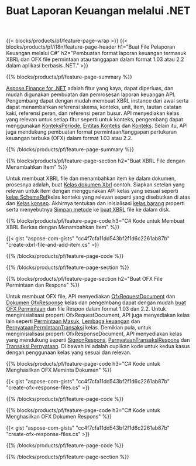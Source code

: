 ﻿---
title: Buat Laporan Keuangan melalui .NET
url: /id/net/create/
description:  C# kode untuk membuat Laporan Keuangan di XBRL, dan OFX file permintaan atau tanggapan melalui perpustakaan .NET.
---
{{< blocks/products/pf/feature-page-wrap >}}
{{< blocks/products/pf/i18n/feature-page-header h1="Buat File Pelaporan Keuangan melalui C#" h2="Pembuatan format laporan keuangan termasuk XBRL dan OFX file permintaan atau tanggapan dalam format 1.03 atau 2.2 dalam aplikasi berbasis .NET." >}}

{{% blocks/products/pf/feature-page-summary %}}

[Aspose.Finance for .NET](https://products.aspose.com/finance/net/) adalah fitur yang kaya, dapat diperluas, dan mudah digunakan pembuatan dan pemrosesan laporan keuangan API. Pengembang dapat dengan mudah membuat XBRL instance dari awal serta dapat menambahkan referensi skema, konteks, unit, item, tautan catatan kaki, referensi peran, dan 
referensi peran busur. API menyediakan kelas yang relevan untuk setiap fitur seperti untuk konteks, pengembang dapat menggunakan [KonteksPeriode](https://apireference.aspose.com/finance/net/aspose.finance.xbrl/contextperiod), [Entitas Konteks](https://apireference.aspose.com/finance/net/aspose.finance.xbrl/contextentity) dan [Konteks](https://apireference.aspose.com/finance/net/aspose.finance.xbrl/context). 
Selain itu, API juga mendukung pembuatan format permintaan/tanggapan pertukaran keuangan terbuka (OFX) dalam format 1.03 atau 2.2.

{{% /blocks/products/pf/feature-page-summary %}}

{{% blocks/products/pf/feature-page-section h2="Buat XBRL File dengan Menambahkan Item" %}}

Untuk membuat XBRL file dan menambahkan item ke dalam dokumen, prosesnya adalah, buat [Kelas dokumen Xbrl](https://apireference.aspose.com/finance/net/aspose.finance.xbrl/xbrldocument) contoh. Siapkan setelan yang relevan untuk item dengan menggunakan API kelas yang sesuai seperti [kelas SchemaRef](https://apireference.aspose.com/finance/net/aspose.finance.xbrl/schemaref)kelas konteks yang relevan seperti yang disebutkan di atas dan [Kelas konsep](https://apireference.aspose.com/finance/net/aspose.finance.xbrl/concept). Akhirnya tentukan dan inisialisasi [kelas barang](https://apireference.aspose.com/finance/net/aspose.finance.xbrl/item) properti serta menyebutnya [Simpan metode](https://apireference.aspose.com/finance/net/aspose.finance.xbrl.xbrldocument/save/methods/1) ke [buat XBRL](https://products.aspose.com/finance/net/create/xbrl/) file ke dalam disk.

{{% blocks/products/pf/feature-page-code h3="C# Kode untuk Membuat XBRL Berkas dengan Menambahkan Item" %}}

{{< gist "aspose-com-gists" "cc4f7cfa11dd543bf2f1d6c2261ab87b" "create-xbrl-file-and-add-item.cs" >}} 

{{% /blocks/products/pf/feature-page-code %}}

{{% /blocks/products/pf/feature-page-section %}}

{{% blocks/products/pf/feature-page-section h2="Buat OFX File Permintaan dan Respons" %}}


Untuk membuat OFX file, API menyediakan [OfxRequestDocument](https://apireference.aspose.com/finance/net/aspose.finance.ofx/ofxrequestdocument) dan [Dokumen OfxResponse](https://apireference.aspose.com/finance/net/aspose.finance.ofx/ofxresponsedocument) kelas dan pengembang dapat dengan mudah [buat OFX Permintaan](https://products.aspose.com/finance/net/create/ofx-request/) dan file Respon dalam format 1.03 dan 2.2. Untuk menginisialisasi properti OfxRequestDocument, API juga menyediakan kelas lain seperti [Permintaan Masuk](https://apireference.aspose.com/finance/net/aspose.finance.ofx.signon/signonrequest), [Lembaga keuangan](https://apireference.aspose.com/finance/net/aspose.finance.ofx.signon/financialinstitution) dan [PernyataanPermintaanTransaksi](https://apireference.aspose.com/finance/net/aspose.finance.ofx.bank/statementtransactionrequest) kelas. Demikian pula, untuk menginisialisasi properti OfxResponseDocument, API menyediakan kelas yang mendukung seperti [SignonRespons](https://apireference.aspose.com/finance/net/aspose.finance.ofx.signon/signonresponse),  [PernyataanTransaksiRespons](https://apireference.aspose.com/finance/net/aspose.finance.ofx.bank/statementtransactionresponse) dan [Transaksi Pernyataan](https://apireference.aspose.com/finance/net/aspose.finance.ofx/statementtransaction). Di bawah ini adalah cuplikan kode untuk kedua kasus dengan penggunaan kelas yang sesuai dan relevan.

{{% blocks/products/pf/feature-page-code h3="C# Kode untuk Menghasilkan OFX Meminta Dokumen" %}}

{{< gist "aspose-com-gists" "cc4f7cfa11dd543bf2f1d6c2261ab87b" "create-ofx-response-files.cs" >}} 

{{% /blocks/products/pf/feature-page-code %}}

{{% blocks/products/pf/feature-page-code h3="C# Kode untuk Menghasilkan OFX Dokumen Respons" %}}

{{< gist "aspose-com-gists" "cc4f7cfa11dd543bf2f1d6c2261ab87b" "create-ofx-response-files.cs" >}} 

{{% /blocks/products/pf/feature-page-code %}}

{{% /blocks/products/pf/feature-page-section %}}